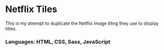 # Netflix Tiles

This is my attempt to duplicate the Netflix image tiling they use to display titles.

### Languages: HTML, CSS, Sass, JavaScript
